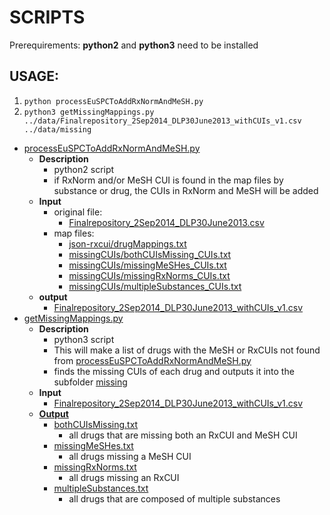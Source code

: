 SCRIPTS
=======

Prerequirements: **python2** and **python3** need to be installed

## USAGE:

1. `python processEuSPCToAddRxNormAndMeSH.py`
2. `python3 getMissingMappings.py ../data/Finalrepository_2Sep2014_DLP30June2013_withCUIs_v1.csv ../data/missing`


- [processEuSPCToAddRxNormAndMeSH.py](https://github.com/OHDSI/KnowledgeBase/blob/master/EuSPC/processEuSPCToAddRxNormAndMeSH.py)
	- **Description**
		- python2 script
		- if RxNorm and/or MeSH CUI is found in the map files by substance or drug, the CUIs in RxNorm and MeSH will be added 
	- **Input**
		- original file:
			- [Finalrepository_2Sep2014_DLP30June2013.csv](https://github.com/OHDSI/KnowledgeBase/blob/master/EuSPC/Finalrepository_2Sep2014_DLP30June2013.csv)
		- map files:
			- [json-rxcui/drugMappings.txt](https://github.com/OHDSI/KnowledgeBase/blob/master/EuSPC/json-rxcui/drugMappings.txt)
			- [missingCUIs/bothCUIsMissing_CUIs.txt](https://github.com/OHDSI/KnowledgeBase/blob/master/EuSPC/missingCUIs/bothCUIsMissing_CUIs.txt)
			- [missingCUIs/missingMeSHes_CUIs.txt](https://github.com/OHDSI/KnowledgeBase/blob/master/EuSPC/missingCUIs/missingMeSHes_CUIs.txt)
			- [missingCUIs/missingRxNorms_CUIs.txt](https://github.com/OHDSI/KnowledgeBase/blob/master/EuSPC/missingCUIs/missingRxNorms_CUIs.txt)
			- [missingCUIs/multipleSubstances_CUIs.txt](https://github.com/OHDSI/KnowledgeBase/blob/master/EuSPC/missingCUIs/multipleSubstances_CUIs.txt)
	- **output**
		- [Finalrepository_2Sep2014_DLP30June2013_withCUIs_v1.csv](https://github.com/OHDSI/KnowledgeBase/blob/master/EuSPC/data/Finalrepository_2Sep2014_DLP30June2013_withCUIs_v1.csv)
- [getMissingMappings.py](https://github.com/OHDSI/KnowledgeBase/blob/master/EuSPC/scripts/getMissingMappings.py)
	- **Description**
		- python3 script
		- This will make a list of drugs with the MeSH or RxCUIs not found from [processEuSPCToAddRxNormAndMeSH.py](https://github.com/OHDSI/KnowledgeBase/blob/master/EuSPC/data/processEuSPCToAddRxNormAndMeSH.py)
		- finds the missing CUIs of each drug and outputs it into the subfolder [missing](https://github.com/OHDSI/KnowledgeBase/tree/master/EuSPC/data/missing)
	- **Input**
		- [Finalrepository_2Sep2014_DLP30June2013_withCUIs_v1.csv](https://github.com/OHDSI/KnowledgeBase/blob/master/EuSPC/data/Finalrepository_2Sep2014_DLP30June2013_withCUIs_v1.csv)
	- **[Output](https://github.com/OHDSI/KnowledgeBase/tree/master/EuSPC/data/missing)**
		- [bothCUIsMissing.txt](https://github.com/OHDSI/KnowledgeBase/blob/master/EuSPC/data/missing/bothCUIsMissing.txt)
			- all drugs that are missing both an RxCUI and MeSH CUI
		- [missingMeSHes.txt](https://github.com/OHDSI/KnowledgeBase/blob/master/EuSPC/data/missing/missingMeSHes.txt)
			- all drugs missing a MeSH CUI
		- [missingRxNorms.txt](https://github.com/OHDSI/KnowledgeBase/blob/master/EuSPC/data/missing/missingRxNorms.txt)
			- all drugs missing an RxCUI
		- [multipleSubstances.txt](https://github.com/OHDSI/KnowledgeBase/blob/master/EuSPC/data/missing2/multipleSubstances.txt)
			- all drugs that are composed of multiple substances
